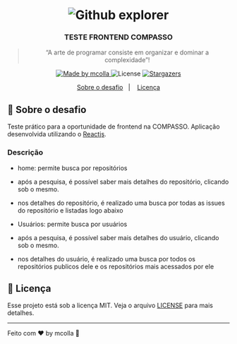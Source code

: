 <h1 align="center">
    <img alt="Github explorer" src="https://user-images.githubusercontent.com/668531/102298148-5eb70e80-3f2f-11eb-87af-1362037aace0.jpg"/>
</h1>

<h3 align="center">
  TESTE FRONTEND COMPASSO
</h3>

<blockquote align="center">“A arte de programar consiste em organizar e dominar a complexidade”!</blockquote>

<p align="center">
  
  <a href="#">
    <img alt="Made by mcolla" src="https://img.shields.io/badge/made%20by-mcolla-%2304D361">
  </a>

  <img alt="License" src="https://img.shields.io/badge/license-MIT-%2304D361">

  <a href="https://github.com/mcolla/api-github-interview/stargazers">
    <img alt="Stargazers" src="https://img.shields.io/github/stars/mcolla/api-github-interview?style=social">
  </a>
</p>

<p align="center">
  <a href="#sobre-o-desafio">Sobre o desafio</a>&nbsp;&nbsp;&nbsp;|&nbsp;&nbsp;&nbsp;
  <a href="#memo-licença">Licença</a>
</p>

## :rocket: Sobre o desafio

Teste prático para a oportunidade de frontend na COMPASSO. 
Aplicação desenvolvida utilizando o [Reactjs](https://pt-br.reactjs.org/).

### Descrição

- home: permite busca por repositórios

- após a pesquisa, é possível saber mais detalhes do repositório, clicando sob o mesmo.

- nos detalhes do repositório, é realizado uma busca por todas as issues do repositório e listadas logo abaixo

- Usuários: permite busca por usuários

- após a pesquisa, é possível saber mais detalhes do usuário, clicando sob o mesmo.

- nos detalhes do usuário, é realizado uma busca por todos os repositórios publicos dele e os repositórios mais acessados por ele


## :memo: Licença

Esse projeto está sob a licença MIT. Veja o arquivo [LICENSE](LICENSE.md) para mais detalhes.

---

Feito com ♥ by mcolla :wave: 
